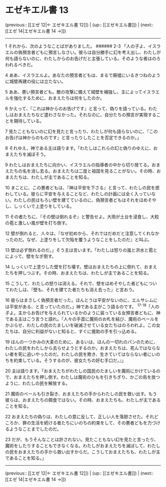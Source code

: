 # エゼキエル書 13

(previous:: [[エゼ 12|← エゼキエル書 12]]) | (up:: [[エゼキエル書]]) | (next:: [[エゼ 14|エゼキエル書 14 →]])

***


1 それから、次のようなことばがありました。 ###### 2-3 「人の子よ、イスラエルの偽預言者どもに預言しなさい。彼らは自分勝手に幻を考え出し、わたしが何も語らないのに、わたしからのお告げだと主張している。そのような者はのろわれるべきだ。 

4 ああ、イスラエルよ。あなたの預言者どもは、まるで廃墟にいるきつねのように城壁再建の役には立たない。 

5 ああ、悪い預言者ども。敵の攻撃に備えて城壁を補強し、主によってイスラエルを強化するために、おまえたちは何をしたのか。 

6 かえって、『これは神からのお告げです』と言って、偽りを語っている。わたしはおまえたちなど遣わさなかった。それなのに、自分たちの預言が実現することを期待している。 

7 見たこともないのに幻を見たと言ったり、わたしが何も語らないのに、『このお告げは神からのものです』と言ったりしたことを否定できるのか。」 

8 それゆえ、神である主は語ります。「わたしはこれらの幻と偽りのゆえに、おまえたちを滅ぼそう。 

9 わたしはおまえたちに向かい、イスラエルの指導者の中から切り捨てる。おまえたちの名を消し去る。おまえたちは二度と祖国を見ることがない。その時、おまえたちは、わたしが主であることを知る。 

10 まことに、この悪者どもは、『神は平安を下さる』と言って、わたしの民を惑わしている。彼らに平安を与えることなど、わたしの計画には全く入っていない。わたしの民はもろい壁を建てているのに、偽預言者どもはそれをほめそやし、しっくいで上塗りをしている。 

11 その者たちに、『その壁は倒れるぞ』と警告せよ。大雨が土台を浸食し、大粒の雹と激しい風が壁を打ち倒す。 

12 壁が倒れると、人々は、『なぜ初めから、それではだめだと注意してくれなかったのだ。なぜ、上塗りをして欠陥を覆うようなことをしたのだ』と叫ぶ。 

13 壁は必ず倒れるのだ。」そう主は言います。「わたしは怒りの嵐と洪水と雹とによって、壁をなぎ倒す。 

14 しっくいで上塗りした壁を打ち壊す。壁はおまえたちの上に倒れて、おまえたちを押しつぶす。その時、おまえたちは、わたしが主であることを知る。 

15 こうして、わたしの怒りは消える。それで、壁をほめそやした者どもについてわたしは、『壁も、それを建てた者たちも消え去った』と言おう。 

16 彼らはまさしく偽預言者だった。ほんとうは平安がないのに、エルサレムには平安がある、と言っていたのだ。」神である主がこう語るのです。 <sup class="versenum">17-18</sup>「人の子よ。主からお告げを与えられているかのように装っている女預言者どもに、神である主はこう言うと語れ。『人々の手首に魔術のお札を結び、魔術のベールをかぶらせ、わたしの民のたましいを破滅させている女たちはのろわれよ。この女たちは、自分に利益がないと知ると、すぐに援助の手を引っ込める。 

19 ほんの一つかみの大麦のために、あるいは、ほんの一切れのパンのために、わたしの民をわたしから去らせようとするのか。おまえたちは、死んではならない者を死に追いやったのだ。わたしの民を欺き、生きていてはならない者にいのちを約束している。そうするのが、彼女たちの好む手口だ。』」 

20 主は語ります。「おまえたちがわたしの国民のたましいを魔術にかけているので、おまえたちを押し倒す。わたしは魔術のひもを引きちぎり、かごの鳥を放つように、わたしの民を解放する。 

21 魔術のベールも引き裂き、おまえたちの手からわたしの民を救い出す。もう彼らは、おまえたちの餌食ではない。その時、おまえたちも、わたしが主であることを知る。 

22 おまえたちの偽りは、わたしの意に反して、正しい人を落胆させた。それどころか、罪の生活を続ける者たちにいのちの約束をして、その悪者どもを力づけるようなことまでしたのだ。 

23 だが、もうそんなことは許されない。見たこともない幻を見たと言ったり、魔術をしたりすることもできなくなる。わたしがおまえたちを滅ぼして、わたしの民をおまえたちの手から救い出すからだ。こうしておまえたちも、わたしが主であることを知る。」

***

(previous:: [[エゼ 12|← エゼキエル書 12]]) | (up:: [[エゼキエル書]]) | (next:: [[エゼ 14|エゼキエル書 14 →]])
